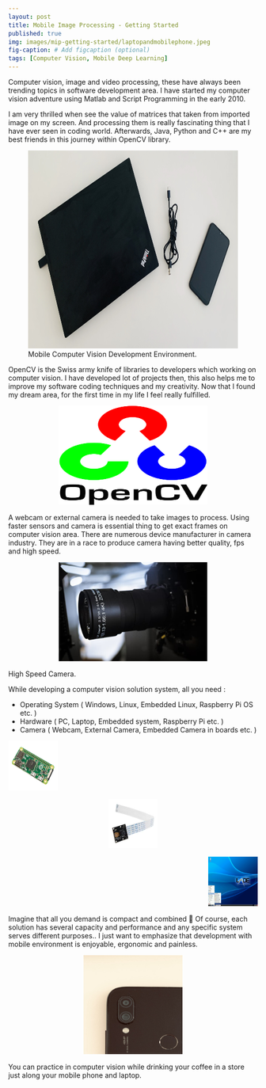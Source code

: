 ```yaml
---
layout: post
title: Mobile Image Processing - Getting Started
published: true
img: images/mip-getting-started/laptopandmobilephone.jpeg
fig-caption: # Add figcaption (optional)
tags: [Computer Vision, Mobile Deep Learning]
---
```



Computer vision, image and video processing, these have always been trending topics in software development area. I have started my computer vision adventure using Matlab and Script Programming in the early 2010. 

I am very thrilled when see the value of matrices that taken from imported image on my screen. And processing them is really fascinating thing that I have ever seen in coding world. Afterwards, Java, Python and C++ are my best friends in this journey within OpenCV library. 


<p align="center">
  <figure>
  <img  width="800" height="400" alt='Computer Vision Development Environment' src='/images/mip-getting-started/laptopandmobilephone.jpeg'/>
   <figcaption>Mobile Computer Vision Development Environment.</figcaption>
  </figure>
</p>
 


OpenCV is the Swiss army knife of libraries to developers which working on computer vision. I have developed lot of projects then, this also helps me to improve my software coding techniques and my creativity. Now that I found my dream area, for the first time in my life I feel really fulfilled.

<p align="center">
  <img  width="300" height="200" alt='Computer Vision Development Environment' src='/images/mip-getting-started/OpenCV_Logo_with_text_svg_version.svg'/>
</p>

A webcam or external camera is needed to take images to process. Using faster sensors and camera is essential thing to get exact frames on computer vision area. There are numerous device manufacturer in camera industry. They are in a race to produce camera having better quality, fps and high speed. 

<p align="center">
  <img  width="300" height="200" alt='Computer Vision Development Environment' src='/images/mip-getting-started/black-nikon-dslr-camera-lens.jpg'/>
  <figcaption>High Speed Camera.</figcaption>
</p>


While developing a computer vision solution system, all you need : 

- Operating System ( Windows, Linux, Embedded Linux, Raspberry Pi OS etc. )
- Hardware ( PC, Laptop, Embedded system, Raspberry Pi etc. )
- Camera ( Webcam, External Camera, Embedded Camera in boards etc. )

<p align="left">
  <img  width="100" height="100" alt='Computer Vision Development Environment' src='/images/mip-getting-started/Raspberry-Pi-Zero-FL.jpg'/>
</p>
<p align="center">
  <img  width="100" height="100" alt='Computer Vision Development Environment' src='/images/mip-getting-started/download.jfif'/>
</p>
<p align="right">
  <img  width="100" height="100" alt='Computer Vision Development Environment' src='/images/mip-getting-started/Ubuntu_for_Raspberry_Pi_2_(16312347834).png'/>
</p>

Imagine that all you demand is compact and combined 🙂 Of course, each solution has several capacity and performance and any specific system serves different purposes.. I just want to emphasize that development with mobile environment is enjoyable, ergonomic and painless. 

<p align="center">
  <img  width="200" height="200" alt='Computer Vision Development Environment' src='/images/mip-getting-started/cameraandroid.jpeg'/>
</p>

You can practice in computer vision while drinking your coffee in a store just along your mobile phone and laptop.







<!--stackedit_data:
eyJoaXN0b3J5IjpbLTkxMzE4NjQ2N119
-->